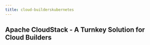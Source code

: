 ```yaml
---
title: cloud-builderskubernetes
---
```


## Apache CloudStack - A Turnkey Solution for Cloud Builders

